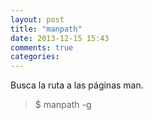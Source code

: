 ```yaml
---
layout: post
title: "manpath"
date: 2013-12-15 15:43
comments: true
categories: 
---
```

Busca la ruta a las páginas man.

>$ manpath -g

